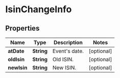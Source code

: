 

# IsinChangeInfo


## Properties

| Name | Type | Description | Notes |
|------------ | ------------- | ------------- | -------------|
|**atDate** | **String** | Event&#39;s date. |  [optional] |
|**oldIsin** | **String** | Old ISIN. |  [optional] |
|**newIsin** | **String** | New ISIN. |  [optional] |




